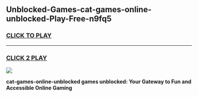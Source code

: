 
## Unblocked-Games-cat-games-online-unblocked-Play-Free-n9fq5
<h3>
<a href="https://premium76.site?title=cat-games-online-unblocked&ref=15A">CLICK TO PLAY</a></h3>
<hr>

<h3>
<a href="https://premium76.site?title=cat-games-online-unblocked&ref=15A">CLICK 2 PLAY</a>
  
</h3>

<a href="https://premium76.site?title=cat-games-online-unblocked&ref=15A"><img src="https://clearcache.store/games.png"></a>


**cat-games-online-unblocked games unblocked: Your Gateway to Fun and Accessible Online Gaming**

